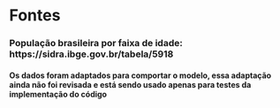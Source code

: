 <h1>Fontes</h1>
<h3>População brasileira por faixa de idade: https://sidra.ibge.gov.br/tabela/5918</h3>
<h4>Os dados foram adaptados para comportar o modelo, essa adaptação ainda não foi revisada e está sendo usado apenas para testes da implementação do código</h4>